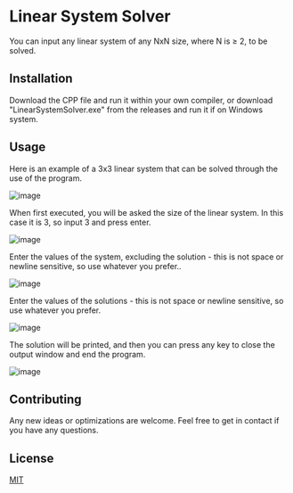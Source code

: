 # Linear System Solver

You can input any linear system of any NxN size, where N is ≥ 2, to be solved.

## Installation

Download the CPP file and run it within your own compiler, or download "LinearSystemSolver.exe" from the releases and run it if on Windows system.

## Usage

Here is an example of a 3x3 linear system that can be solved through the use of the program.

![image](https://user-images.githubusercontent.com/20780491/210443087-7580471c-51e7-4a2c-9162-595e859d734a.png)

When first executed, you will be asked the size of the linear system. In this case it is 3, so input 3 and press enter.

![image](https://user-images.githubusercontent.com/20780491/210443119-eccdc6dc-68c2-498b-b7cc-e663811d4a1c.png)

Enter the values of the system, excluding the solution - this is not space or newline sensitive, so use whatever you prefer..

![image](https://user-images.githubusercontent.com/20780491/210443136-ecc2ebc9-8792-4fdf-a4c5-b4a8be697a83.png)

Enter the values of the solutions - this is not space or newline sensitive, so use whatever you prefer.

![image](https://user-images.githubusercontent.com/20780491/210443187-9c3a57c1-75fe-4b50-99b6-85a255d317d2.png)

The solution will be printed, and then you can press any key to close the output window and end the program.

![image](https://user-images.githubusercontent.com/20780491/210443328-4e8c2e18-8d09-4e7f-a9ec-442449c05a98.png)

## Contributing

Any new ideas or optimizations are welcome. Feel free to get in contact if you have any questions.

## License

[MIT](https://choosealicense.com/licenses/mit/)
